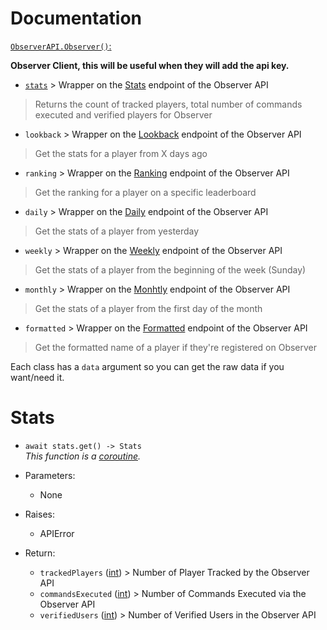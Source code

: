 # Documentation

[`ObserverAPI.Observer()`:](https://github.com/Polsulpicien/ObserverAPI/blob/main/ObserverAPI/client.py#L5)

**Observer Client, this will be useful when they will add the api key.**

-  [`stats`](https://github.com/Polsulpicien/ObserverAPI/blob/main/ObserverAPI/docs/docs.md#stats) > Wrapper on the [Stats](https://api.invite.observer/v1/stats) endpoint of the Observer API
> Returns the count of tracked players, total number of commands executed and verified players for Observer  
-  `lookback` > Wrapper on the [Lookback](https://api.invite.observer/v1/lookback) endpoint of the Observer API
> Get the stats for a player from X days ago  
-  `ranking` > Wrapper on the [Ranking](https://api.invite.observer/v1/ranking) endpoint of the Observer API
> Get the ranking for a player on a specific leaderboard  
-  `daily` > Wrapper on the [Daily](https://api.invite.observer/v1/daily) endpoint of the Observer API
> Get the stats of a player from yesterday  
-  `weekly` > Wrapper on the [Weekly](https://api.invite.observer/v1/weekly) endpoint of the Observer API
> Get the stats of a player from the beginning of the week (Sunday)  
-  `monthly` > Wrapper on the [Monhtly](https://api.invite.observer/v1/monthly) endpoint of the Observer API
> Get the stats of a player from the first day of the month  
-  `formatted` > Wrapper on the [Formatted](https://api.invite.observer/v1/formatted) endpoint of the Observer API
> Get the formatted name of a player if they're registered on Observer  

Each class has a `data` argument so you can get the raw data if you want/need it.

# Stats

- `await stats.get() -> Stats`  
  *This function is a [coroutine](https://docs.python.org/3/library/asyncio-task.html#coroutine).*

- Parameters:
  - None

- Raises:
  - APIError

- Return:
  - `trackedPlayers` ([int](https://docs.python.org/3/library/functions.html#int)) > Number of Player Tracked by the Observer API
  - `commandsExecuted` ([int](https://docs.python.org/3/library/functions.html#int)) > Number of Commands Executed via the Observer API
  - `verifiedUsers` ([int](https://docs.python.org/3/library/functions.html#int)) > Number of Verified Users in the Observer API
